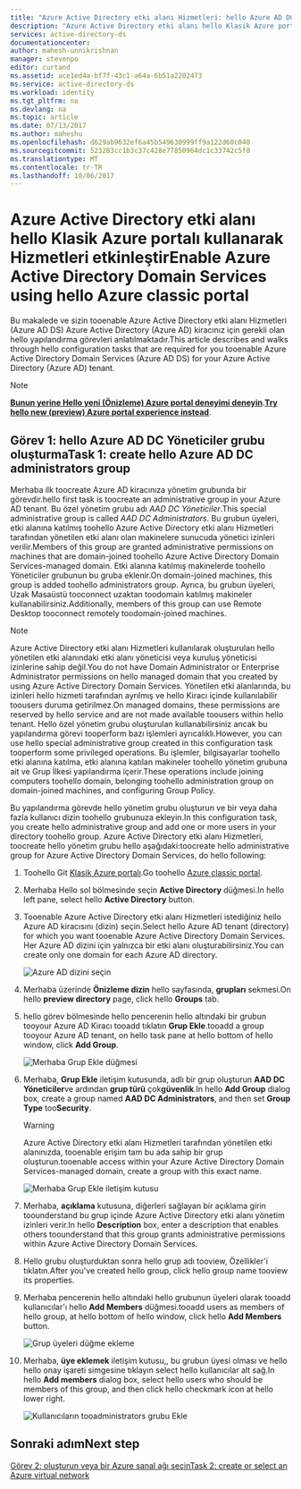 ```yaml
---
title: "Azure Active Directory etki alanı Hizmetleri: hello Azure AD DC Yöneticiler grubu oluşturma | Microsoft Docs"
description: "Azure Active Directory etki alanı hello Klasik Azure portalı kullanarak Hizmetleri etkinleştir"
services: active-directory-ds
documentationcenter: 
author: mahesh-unnikrishnan
manager: stevenpo
editor: curtand
ms.assetid: ace1ed4a-bf7f-43c1-a64a-6b51a2202473
ms.service: active-directory-ds
ms.workload: identity
ms.tgt_pltfrm: na
ms.devlang: na
ms.topic: article
ms.date: 07/13/2017
ms.author: maheshu
ms.openlocfilehash: d629ab9632ef6a45b549630999ff9a122d60c040
ms.sourcegitcommit: 523283cc1b3c37c428e77850964dc1c33742c5f0
ms.translationtype: MT
ms.contentlocale: tr-TR
ms.lasthandoff: 10/06/2017
---
```

# <a name="enable-azure-active-directory-domain-services-using-hello-azure-classic-portal"></a><span data-ttu-id="fd0f3-103">Azure Active Directory etki alanı hello Klasik Azure portalı kullanarak Hizmetleri etkinleştir</span><span class="sxs-lookup"><span data-stu-id="fd0f3-103">Enable Azure Active Directory Domain Services using hello Azure classic portal</span></span>
<span data-ttu-id="fd0f3-104">Bu makalede ve sizin tooenable Azure Active Directory etki alanı Hizmetleri (Azure AD DS) Azure Active Directory (Azure AD) kiracınız için gerekli olan hello yapılandırma görevleri anlatılmaktadır.</span><span class="sxs-lookup"><span data-stu-id="fd0f3-104">This article describes and walks through hello configuration tasks that are required for you tooenable Azure Active Directory Domain Services (Azure AD DS) for your Azure Active Directory (Azure AD) tenant.</span></span>

> [!NOTE]
> <span data-ttu-id="fd0f3-105">[**Bunun yerine Hello yeni (Önizleme) Azure portal deneyimi deneyin**](active-directory-ds-getting-started.md).</span><span class="sxs-lookup"><span data-stu-id="fd0f3-105">[**Try hello new (preview) Azure portal experience instead**](active-directory-ds-getting-started.md).</span></span> 
>

## <a name="task-1-create-hello-azure-ad-dc-administrators-group"></a><span data-ttu-id="fd0f3-106">Görev 1: hello Azure AD DC Yöneticiler grubu oluşturma</span><span class="sxs-lookup"><span data-stu-id="fd0f3-106">Task 1: create hello Azure AD DC administrators group</span></span>
<span data-ttu-id="fd0f3-107">Merhaba ilk toocreate Azure AD kiracınıza yönetim grubunda bir görevdir.</span><span class="sxs-lookup"><span data-stu-id="fd0f3-107">hello first task is toocreate an administrative group in your Azure AD tenant.</span></span> <span data-ttu-id="fd0f3-108">Bu özel yönetim grubu adı *AAD DC Yöneticiler*.</span><span class="sxs-lookup"><span data-stu-id="fd0f3-108">This special administrative group is called *AAD DC Administrators*.</span></span> <span data-ttu-id="fd0f3-109">Bu grubun üyeleri, etki alanına katılmış toohello Azure Active Directory etki alanı Hizmetleri tarafından yönetilen etki alanı olan makinelere sunucuda yönetici izinleri verilir.</span><span class="sxs-lookup"><span data-stu-id="fd0f3-109">Members of this group are granted administrative permissions on machines that are domain-joined toohello Azure Active Directory Domain Services-managed domain.</span></span> <span data-ttu-id="fd0f3-110">Etki alanına katılmış makinelerde toohello Yöneticiler grubunun bu gruba eklenir.</span><span class="sxs-lookup"><span data-stu-id="fd0f3-110">On domain-joined machines, this group is added toohello administrators group.</span></span> <span data-ttu-id="fd0f3-111">Ayrıca, bu grubun üyeleri, Uzak Masaüstü tooconnect uzaktan toodomain katılmış makineler kullanabilirsiniz.</span><span class="sxs-lookup"><span data-stu-id="fd0f3-111">Additionally, members of this group can use Remote Desktop tooconnect remotely toodomain-joined machines.</span></span>  

> [!NOTE]
> <span data-ttu-id="fd0f3-112">Azure Active Directory etki alanı Hizmetleri kullanılarak oluşturulan hello yönetilen etki alanındaki etki alanı yöneticisi veya kuruluş yöneticisi izinlerine sahip değil.</span><span class="sxs-lookup"><span data-stu-id="fd0f3-112">You do not have Domain Administrator or Enterprise Administrator permissions on hello managed domain that you created by using Azure Active Directory Domain Services.</span></span> <span data-ttu-id="fd0f3-113">Yönetilen etki alanlarında, bu izinleri hello hizmeti tarafından ayrılmış ve hello Kiracı içinde kullanılabilir toousers duruma getirilmez.</span><span class="sxs-lookup"><span data-stu-id="fd0f3-113">On managed domains, these permissions are reserved by hello service and are not made available toousers within hello tenant.</span></span> <span data-ttu-id="fd0f3-114">Hello özel yönetim grubu oluşturulan kullanabilirsiniz ancak bu yapılandırma görevi tooperform bazı işlemleri ayrıcalıklı.</span><span class="sxs-lookup"><span data-stu-id="fd0f3-114">However, you can use hello special administrative group created in this configuration task tooperform some privileged operations.</span></span> <span data-ttu-id="fd0f3-115">Bu işlemler, bilgisayarlar toohello etki alanına katılma, etki alanına katılan makineler toohello yönetim grubuna ait ve Grup İlkesi yapılandırma içerir.</span><span class="sxs-lookup"><span data-stu-id="fd0f3-115">These operations include joining computers toohello domain, belonging toohello administration group on domain-joined machines, and configuring Group Policy.</span></span>
>

<span data-ttu-id="fd0f3-116">Bu yapılandırma görevde hello yönetim grubu oluşturun ve bir veya daha fazla kullanıcı dizin toohello grubunuza ekleyin.</span><span class="sxs-lookup"><span data-stu-id="fd0f3-116">In this configuration task, you create hello administrative group and add one or more users in your directory toohello group.</span></span> <span data-ttu-id="fd0f3-117">Azure Active Directory etki alanı Hizmetleri, toocreate hello yönetim grubu hello aşağıdaki:</span><span class="sxs-lookup"><span data-stu-id="fd0f3-117">toocreate hello administrative group for Azure Active Directory Domain Services, do hello following:</span></span>

1. <span data-ttu-id="fd0f3-118">Toohello Git [Klasik Azure portalı](https://manage.windowsazure.com).</span><span class="sxs-lookup"><span data-stu-id="fd0f3-118">Go toohello [Azure classic portal](https://manage.windowsazure.com).</span></span>
2. <span data-ttu-id="fd0f3-119">Merhaba Hello sol bölmesinde seçin **Active Directory** düğmesi.</span><span class="sxs-lookup"><span data-stu-id="fd0f3-119">In hello left pane, select hello **Active Directory** button.</span></span>
3. <span data-ttu-id="fd0f3-120">Tooenable Azure Active Directory etki alanı Hizmetleri istediğiniz hello Azure AD kiracısını (dizin) seçin.</span><span class="sxs-lookup"><span data-stu-id="fd0f3-120">Select hello Azure AD tenant (directory) for which you want tooenable Azure Active Directory Domain Services.</span></span> <span data-ttu-id="fd0f3-121">Her Azure AD dizini için yalnızca bir etki alanı oluşturabilirsiniz.</span><span class="sxs-lookup"><span data-stu-id="fd0f3-121">You can create only one domain for each Azure AD directory.</span></span>

    ![Azure AD dizini seçin](./media/active-directory-domain-services-getting-started/select-aad-directory.png)
4. <span data-ttu-id="fd0f3-123">Merhaba üzerinde **Önizleme dizin** hello sayfasında, **grupları** sekmesi.</span><span class="sxs-lookup"><span data-stu-id="fd0f3-123">On hello **preview directory** page, click hello **Groups** tab.</span></span>
5. <span data-ttu-id="fd0f3-124">hello görev bölmesinde hello pencerenin hello altındaki bir grubun tooyour Azure AD Kiracı tooadd tıklatın **Grup Ekle**.</span><span class="sxs-lookup"><span data-stu-id="fd0f3-124">tooadd a group tooyour Azure AD tenant, on hello task pane at hello bottom of hello window, click **Add Group**.</span></span>

    ![Merhaba Grup Ekle düğmesi](./media/active-directory-domain-services-getting-started/add-group-button.png)
6. <span data-ttu-id="fd0f3-126">Merhaba, **Grup Ekle** iletişim kutusunda, adlı bir grup oluşturun **AAD DC Yöneticiler**ve ardından **grup türü** çok**güvenlik**.</span><span class="sxs-lookup"><span data-stu-id="fd0f3-126">In hello **Add Group** dialog box, create a group named **AAD DC Administrators**, and then set **Group Type** too**Security**.</span></span>

   > [!WARNING]
   > <span data-ttu-id="fd0f3-127">Azure Active Directory etki alanı Hizmetleri tarafından yönetilen etki alanınızda, tooenable erişim tam bu ada sahip bir grup oluşturun.</span><span class="sxs-lookup"><span data-stu-id="fd0f3-127">tooenable access within your Azure Active Directory Domain Services-managed domain, create a group with this exact name.</span></span>
   >
   >

    ![Merhaba Grup Ekle iletişim kutusu](./media/active-directory-domain-services-getting-started/create-admin-group.png)
7. <span data-ttu-id="fd0f3-129">Merhaba, **açıklama** kutusuna, diğerleri sağlayan bir açıklama girin toounderstand bu grup içinde Azure Active Directory etki alanı yönetim izinleri verir.</span><span class="sxs-lookup"><span data-stu-id="fd0f3-129">In hello **Description** box, enter a description that enables others toounderstand that this group grants administrative permissions within Azure Active Directory Domain Services.</span></span>
8. <span data-ttu-id="fd0f3-130">Hello grubu oluşturduktan sonra hello grup adı tooview, Özellikler'i tıklatın.</span><span class="sxs-lookup"><span data-stu-id="fd0f3-130">After you've created hello group, click hello group name tooview its properties.</span></span>
9. <span data-ttu-id="fd0f3-131">Merhaba pencerenin hello altındaki hello grubunun üyeleri olarak tooadd kullanıcılar'ı hello **Add Members** düğmesi.</span><span class="sxs-lookup"><span data-stu-id="fd0f3-131">tooadd users as members of hello group, at hello bottom of hello window, click hello **Add Members** button.</span></span>

    ![Grup üyeleri düğme ekleme](./media/active-directory-domain-services-getting-started/add-group-members-button.png)
10. <span data-ttu-id="fd0f3-133">Merhaba, **üye eklemek** iletişim kutusu,, bu grubun üyesi olması ve hello hello onay işareti simgesine tıklayın select hello kullanıcılar alt sağ.</span><span class="sxs-lookup"><span data-stu-id="fd0f3-133">In hello **Add members** dialog box, select hello users who should be members of this group, and then click hello checkmark icon at hello lower right.</span></span>

    ![Kullanıcıların tooadministrators grubu Ekle](./media/active-directory-domain-services-getting-started/add-group-members.png)


## <a name="next-step"></a><span data-ttu-id="fd0f3-135">Sonraki adım</span><span class="sxs-lookup"><span data-stu-id="fd0f3-135">Next step</span></span>
[<span data-ttu-id="fd0f3-136">Görev 2: oluşturun veya bir Azure sanal ağı seçin</span><span class="sxs-lookup"><span data-stu-id="fd0f3-136">Task 2: create or select an Azure virtual network</span></span>](active-directory-ds-getting-started-vnet.md)
